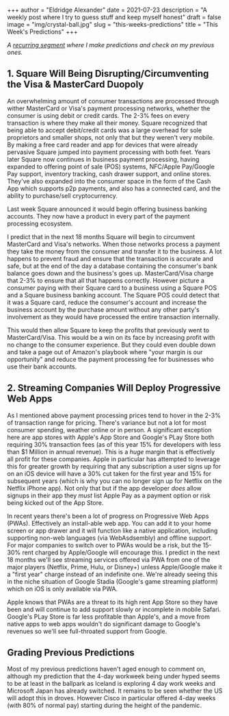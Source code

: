 +++
author = "Eldridge Alexander"
date = 2021-07-23
description = "A weekly post where I try to guess stuff and keep myself honest"
draft = false
image = "img/crystal-ball.jpg"
slug = "this-weeks-predictions"
title = "This Week's Predictions"
+++


*A [recurring segment](https://blog.eldrid.ge/2021/04/17/this-weeks-predictions/) where I make predictions and check on my previous ones.*

## 1. Square Will Being Disrupting/Circumventing the Visa & MasterCard Duopoly

An overwhelming amount of consumer transactions are processed through wither MasterCard or Visa's payment processing networks, whether the consumer is using debit or credit cards. The 2-3% fees on every transaction is where they make all their money. Square recognized that being able to accept debit/credit cards was a large overhead for sole proprietors and smaller shops, not only that but they weren't very mobile. By making a free card reader and app for devices that were already pervasive Square jumped into payment processing with both feet. Years later Square now continues in business payment processing, having expanded to offering point of sale (POS) systems, NFC/Apple Pay/Google Pay support, inventory tracking, cash drawer support, and online stores. They've also expanded into the consumer space in the form of the Cash App which supports p2p payments, and also has a connected card, and the ability to purchase/sell cryptocurrency. 

Last week Square announced it would begin offering business banking accounts. They now have a product in every part of the payment processing ecosystem. 

I predict that in the next 18 months Square will begin to circumvent MasterCard and Visa's networks. When those networks process a payment they take the money from the consumer and transfer it to the business. A lot happens to prevent fraud and ensure that the transaction is accurate and safe, but at the end of the day a database containing the consumer's bank balance goes down and the business's goes up. MasterCard/Visa charge that 2-3% to ensure that all that happens correctly. However picture a consumer paying with their Square card to a business using a Square POS and a Square business banking account. The Square POS could detect that it was a Square card, reduce the consumer's account and increase the business account by the purchase amount without any other party's involvement as they would have processed the entire transaction internally.  

This would then allow Square to keep the profits that previously went to MasterCard/Visa. This would be a win on its face by increasing profit with no change to the consumer experience. But they could even double down and take a page out of Amazon's playbook where "your margin is our opportunity" and reduce the payment processing fee for businesses who use their bank accounts.  

## 2. Streaming Companies Will Deploy Progressive Web Apps

As I mentioned above payment processing prices tend to hover in the 2-3% of transaction range for pricing. There's variance but not a lot for most consumer spending, weather online or in person. A significant exception here are app stores with Apple's App Store and Google's PLay Store both requiring 30% transaction fees (as of this year 15% for developers with less than $1 Million in annual revenue). This is a *huge* margin that is effectively all profit for these companies. Apple in particular has attempted to leverage this for greater growth by requiring that any subscription a user signs up for on an iOS device will have a 30% cut taken for the first year and 15% for subsequent years (which is why you can no longer sign up for Netflix on the Netflix iPhone app). Not only that but if the app developer *does* allow signups in their app they *must* list Apple Pay as a payment option or risk being kicked out of the App Store. 


In recent years there's been a lot of progress on Progressive Web Apps (PWAs). Effectively an install-able web app. You can add it to your home screen or app drawer and it will function like a native application, including supporting non-web languages (via WebAsdsembly) and offline support. For major companies to switch over to PWAs would be a risk, but the 15-30% rent charged by Apple/Google will encourage this. I predict in the next 18 months we'll see streaming services offered via PWA from one of the major players (Netflix, Prime, Hulu, or Disney+) unless Apple/Google make it a "first year" charge instead of an indefinite one. We're already seeing this in the niche situation of Google Stadia (Google's game streaming platform) which on iOS is only available via PWA. 

Apple knows that PWAs are a threat to its high rent App Store so they have been and will continue to add support slowly or incomplete in mobile Safari. Google's PLay Store is far less profitable than Apple's, and a move from native apps to web apps wouldn't do significant damage to Google's revenues so we'll see full-throated support from Google. 


## Grading Previous Predictions

Most of my previous predictions haven't aged enough to comment on, although my prediction that the 4-day workweek being under hyped seems to be at least in the ballpark as Iceland is exploring 4 day work weeks and Microsoft Japan has already switched. It remains to be seen whether the US will adopt this in droves. However Cisco in particular offered 4-day weeks (with 80% of normal pay) starting during the height of the pandemic.